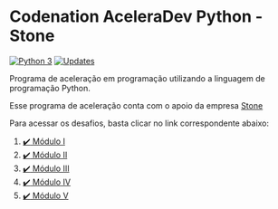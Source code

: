 # Codenation AceleraDev Python - Stone

[![Python 3](https://pyup.io/repos/github/carlos-moreno/aceleradev-python-stone/python-3-shield.svg)](https://pyup.io/repos/github/carlos-moreno/aceleradev-python-stone/)
[![Updates](https://pyup.io/repos/github/carlos-moreno/aceleradev-python-stone/shield.svg)](https://pyup.io/repos/github/carlos-moreno/aceleradev-python-stone/)


Programa de aceleração em programação utilizando a linguagem de programação Python.

Esse programa de aceleração conta com o apoio da empresa [Stone](https://www.stone.com.br/)

Para acessar os desafios, basta clicar no link correspondente abaixo:

1. [:heavy_check_mark: Módulo I](modulo-I)
1. [:heavy_check_mark: Módulo II](modulo-II)
1. [:heavy_check_mark: Módulo III](modulo-III)
1. [:heavy_check_mark: Módulo IV](modulo-IV)
1. [:heavy_check_mark: Módulo V](modulo-V)
